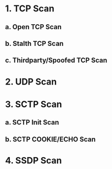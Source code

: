 # 1. TCP Scan

## a. Open TCP Scan

## b. Stalth TCP Scan

## c. Thirdparty/Spoofed TCP Scan 

# 2. UDP Scan

# 3. SCTP Scan

## a. SCTP Init Scan

## b. SCTP COOKIE/ECHO Scan

# 4. SSDP Scan